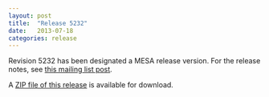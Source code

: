 ```yaml
---
layout: post
title:  "Release 5232"
date:   2013-07-18
categories: release
---
```


Revision 5232 has been designated a MESA release version. For the
release notes, see [this mailing list post][notes].

[notes]:http://sourceforge.net/p/mesa/mailman/message/31185568/


A [ZIP file of this release][zip] is available for download.

[zip]:http://sourceforge.net/projects/mesa/files/releases/mesa-r5232.zip/download
